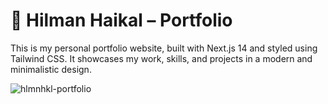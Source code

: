 # 🚀 Hilman Haikal – Portfolio

This is my personal portfolio website, built with Next.js 14 and styled using Tailwind CSS. It showcases my work, skills, and projects in a modern and minimalistic design.

![hlmnhkl-portfolio](https://github.com/user-attachments/assets/e1f5cad3-0e69-41a1-b6b4-dedb139b40ea)
